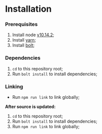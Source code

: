 # Installation

### Prerequisites

1. Install node [v10.14.2](https://nodejs.org/dist/v10.14.2/);
2. Install [yarn](https://yarnpkg.com/en/);
3. Install [bolt](http://boltpkg.com/);

### Dependencies

1. `cd` to this repository root;
2. Run `bolt install` to install dependencies;

### Linking
- Run `npm run link` to link globally;

**After source is updated:**

1. `cd` to this repository root;
2. Run `bolt install` to install dependencies;
3. Run `npm run link` to link globally;
